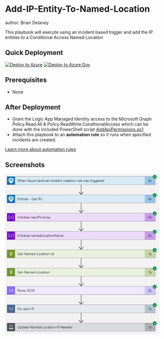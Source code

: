 # Add-IP-Entity-To-Named-Location

author: Brian Delaney

This playbook will execute using an incident based trigger and add the IP entities to a Conditional Access Named Location

## Quick Deployment

[![Deploy to Azure](https://aka.ms/deploytoazurebutton)](https://portal.azure.com/#create/Microsoft.Template/uri/https%3A%2F%2Fraw.githubusercontent.com%2FAzure%2FAzure-Sentinel%2Fmaster%2FPlaybooks%2FAdd-IP-Entity-To-Named-Location%2Fazuredeploy.json)
[![Deploy to Azure Gov](https://aka.ms/deploytoazuregovbutton)](https://portal.azure.us/#create/Microsoft.Template/uri/https%3A%2F%2Fraw.githubusercontent.com%2FAzure%2FAzure-Sentinel%2Fmaster%2FPlaybooks%2FAdd-IP-Entity-To-Named-Location%2Fazuredeploy.json)

## Prerequisites

- None

## After Deployment

- Grant the Logic App Managed Identity access to the Microsoft Graph Policy.Read.All & Policy.ReadWrite.ConditionalAccess which can be done with the included PowerShell script [AddApiPermissions.ps1](./AddApiPermissions.ps1)
- Attach this playbook to an **automation rule** so it runs when specified incidents are created.

[Learn more about automation rules](https://docs.microsoft.com/azure/sentinel/automate-incident-handling-with-automation-rules#creating-and-managing-automation-rules)
                                                                                                                                     
## Screenshots
![Designer](./images/designer-light.jpg)
